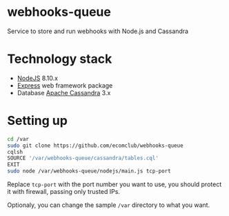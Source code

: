 # webhooks-queue
Service to store and run webhooks with Node.js and Cassandra

# Technology stack
+ [NodeJS](https://nodejs.org/en/) 8.10.x
+ [Express](http://expressjs.com/) web framework package
+ Database [Apache Cassandra](http://cassandra.apache.org/) 3.x

# Setting up
```bash
cd /var
sudo git clone https://github.com/ecomclub/webhooks-queue
cqlsh
SOURCE '/var/webhooks-queue/cassandra/tables.cql'
EXIT
sudo node /var/webhooks-queue/nodejs/main.js tcp-port
```

Replace `tcp-port` with the port number you want to use,
you should protect it with firewall, passing only trusted IPs.

Optionaly, you can change the sample `/var` directory to what you want.
